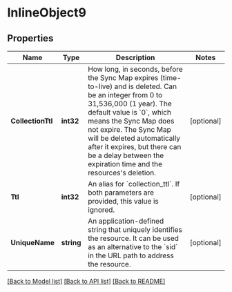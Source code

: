# InlineObject9

## Properties

Name | Type | Description | Notes
------------ | ------------- | ------------- | -------------
**CollectionTtl** | **int32** | How long, in seconds, before the Sync Map expires (time-to-live) and is deleted. Can be an integer from 0 to 31,536,000 (1 year). The default value is &#x60;0&#x60;, which means the Sync Map does not expire. The Sync Map will be deleted automatically after it expires, but there can be a delay between the expiration time and the resources&#39;s deletion. | [optional] 
**Ttl** | **int32** | An alias for &#x60;collection_ttl&#x60;. If both parameters are provided, this value is ignored. | [optional] 
**UniqueName** | **string** | An application-defined string that uniquely identifies the resource. It can be used as an alternative to the &#x60;sid&#x60; in the URL path to address the resource. | [optional] 

[[Back to Model list]](../README.md#documentation-for-models) [[Back to API list]](../README.md#documentation-for-api-endpoints) [[Back to README]](../README.md)


